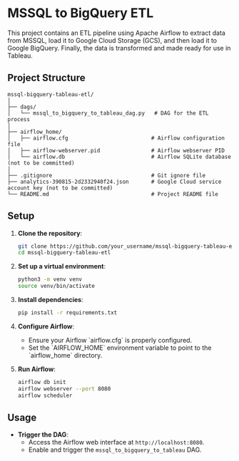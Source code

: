 # MSSQL to BigQuery ETL

This project contains an ETL pipeline using Apache Airflow to extract data from MSSQL, load it to Google Cloud Storage (GCS), and then load it to Google BigQuery. Finally, the data is transformed and made ready for use in Tableau.

## Project Structure

```
mssql-bigquery-tableau-etl/
│
├── dags/
│   └── mssql_to_bigquery_to_tableau_dag.py   # DAG for the ETL process
│
├── airflow_home/
│   ├── airflow.cfg                          # Airflow configuration file
│   ├── airflow-webserver.pid                # Airflow webserver PID
│   └── airflow.db                           # Airflow SQLite database (not to be committed)
│
├── .gitignore                               # Git ignore file
├── analytics-390815-2d2332940f24.json       # Google Cloud service account key (not to be committed)
└── README.md                                # Project README file
```

## Setup

1. **Clone the repository**:
    ```sh
    git clone https://github.com/your_username/mssql-bigquery-tableau-etl.git
    cd mssql-bigquery-tableau-etl
    ```

2. **Set up a virtual environment**:
    ```sh
    python3 -m venv venv
    source venv/bin/activate
    ```

3. **Install dependencies**:
    ```sh
    pip install -r requirements.txt
    ```

4. **Configure Airflow**:
    - Ensure your Airflow \`airflow.cfg\` is properly configured.
    - Set the \`AIRFLOW_HOME\` environment variable to point to the \`airflow_home\` directory.

5. **Run Airflow**:
    ```sh
    airflow db init
    airflow webserver --port 8080
    airflow scheduler
    ```

## Usage

- **Trigger the DAG**:
  - Access the Airflow web interface at `http://localhost:8080`.
  - Enable and trigger the `mssql_to_bigquery_to_tableau` DAG.
